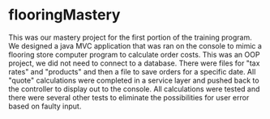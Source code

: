 # flooringMastery

This was our mastery project for the first portion of the training program. We designed a java MVC application that was ran on the console to mimic a flooring store computer program to calculate order costs. This was an OOP project, we did not need to connect to a database. There were files for "tax rates" and "products" and then a file to save orders for a specific date. All "quote" calculations were completed in a service layer and pushed back to the controller to display out to the console. All calculations were tested and there were several other tests to eliminate the possibilities for user error based on faulty input. 
